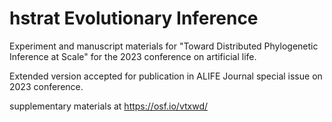 # hstrat Evolutionary Inference

Experiment and manuscript materials for "Toward Distributed Phylogenetic Inference at Scale" for the 2023 conference on artificial life.

Extended version accepted for publication in ALIFE Journal special issue on 2023 conference.

supplementary materials at <https://osf.io/vtxwd/>
